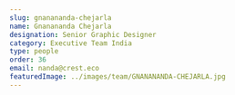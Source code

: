 ```yaml
---
slug: gnanananda-chejarla
name: Gnanananda Chejarla
designation: Senior Graphic Designer
category: Executive Team India
type: people
order: 36
email: nanda@crest.eco
featuredImage: ../images/team/GNANANANDA-CHEJARLA.jpg
---
```

